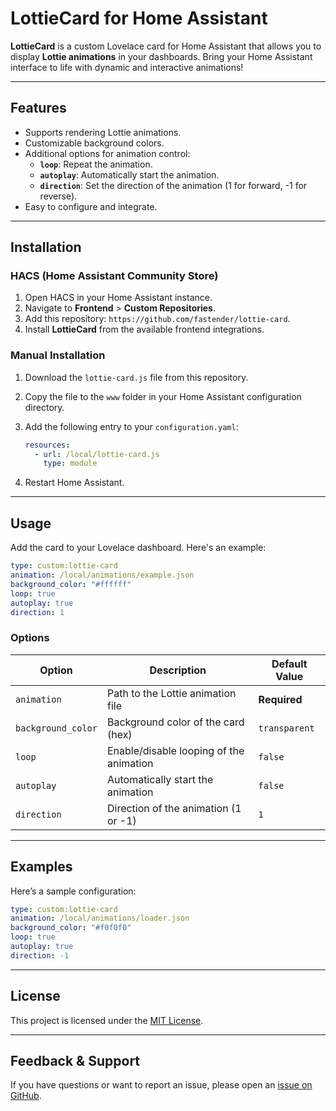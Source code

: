 
# LottieCard for Home Assistant

**LottieCard** is a custom Lovelace card for Home Assistant that allows you to display **Lottie animations** in your dashboards. Bring your Home Assistant interface to life with dynamic and interactive animations!

---

## Features
- Supports rendering Lottie animations.
- Customizable background colors.
- Additional options for animation control:
  - **`loop`**: Repeat the animation.
  - **`autoplay`**: Automatically start the animation.
  - **`direction`**: Set the direction of the animation (1 for forward, -1 for reverse).
- Easy to configure and integrate.

---

## Installation

### HACS (Home Assistant Community Store)
1. Open HACS in your Home Assistant instance.
2. Navigate to **Frontend** > **Custom Repositories**.
3. Add this repository: `https://github.com/fastender/lottie-card`.
4. Install **LottieCard** from the available frontend integrations.

### Manual Installation
1. Download the `lottie-card.js` file from this repository.
2. Copy the file to the `www` folder in your Home Assistant configuration directory.
3. Add the following entry to your `configuration.yaml`:
   ```yaml
   resources:
     - url: /local/lottie-card.js
       type: module
   ```

4. Restart Home Assistant.

---

## Usage
Add the card to your Lovelace dashboard. Here's an example:

```yaml
type: custom:lottie-card
animation: /local/animations/example.json
background_color: "#ffffff"
loop: true
autoplay: true
direction: 1
```

### Options
| Option            | Description                               | Default Value     |
|--------------------|-------------------------------------------|-------------------|
| `animation`        | Path to the Lottie animation file         | **Required**      |
| `background_color` | Background color of the card (hex)        | `transparent`     |
| `loop`             | Enable/disable looping of the animation   | `false`           |
| `autoplay`         | Automatically start the animation         | `false`           |
| `direction`        | Direction of the animation (1 or -1)      | `1`               |

---

## Examples
Here’s a sample configuration:

```yaml
type: custom:lottie-card
animation: /local/animations/loader.json
background_color: "#f0f0f0"
loop: true
autoplay: true
direction: -1
```

---

## License
This project is licensed under the [MIT License](./LICENSE).

---

## Feedback & Support
If you have questions or want to report an issue, please open an [issue on GitHub](https://github.com/<your-username>/lottie-card/issues).
